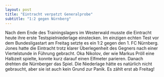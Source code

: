 ```yaml
---
layout: post
title: "Eintracht verpatzt Generalprobe"
subtitle: "1:2 gegen Nürnberg"
---
```


Nach dem Ende des Trainingslagers im Westerwald musste die Eintracht heute ihre erste Testspielniederlage einstecken. Im einzigen echten Test vor dem Bundesligastart am Freitag setzte es ein 1:2 gegen den 1. FC Nürnberg. Jones hatte die Eintracht trotz klarer Überlegenheit des Gegners nach einer Viertelstunde in Führung gebracht. Oka Nikolov, der wie Markus Pröll eine Halbzeit spielte, konnte kurz darauf einen Elfmeter parieren. Danach drehten die Nürnberger das Spiel. Die Niederlage hätte es natürlich nicht gebraucht, aber sie ist auch kein Grund zur Panik. Es zählt erst ab Freitag!


